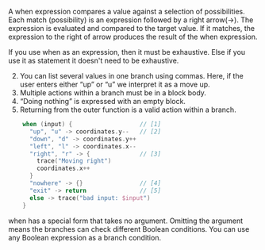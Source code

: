 A when expression compares a value against a selection of possibilities. Each match (possibility) is an expression followed by a right arrow(->). The expression is evaluated and compared to the target value. If it matches, the expression to the right of arrow produces the result of the when expression.

If you use when as an expression, then it must be exhaustive. Else if you use it as statement it doesn't need to be exhaustive.

2. You can list several values in one branch using commas. Here, if the user enters either “up” or “u” we interpret it as a move up.
3. Multiple actions within a branch must be in a block body.
4. “Doing nothing” is expressed with an empty block.
5. Returning from the outer function is a valid action within a branch.
```kt
    when (input) {                   // [1]
      "up", "u" -> coordinates.y--   // [2]
      "down", "d" -> coordinates.y++
      "left", "l" -> coordinates.x--
      "right", "r" -> {              // [3]
        trace("Moving right")
        coordinates.x++
      }
      "nowhere" -> {}                // [4]
      "exit" -> return               // [5]
      else -> trace("bad input: $input")
    }
```
  




when has a special form that takes no argument. Omitting the argument means
the branches can check different Boolean conditions. You can use any Boolean
expression as a branch condition.